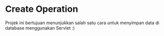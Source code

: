 # Create Operation

Projek ini bertujuan menunjukkan salah satu cara untuk menyimpan data di database menggunakan Servlet :)
